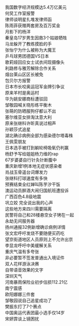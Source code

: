 我国数字经济规模达5.4万亿美元  
何炅工作室报警  
律师谈明星扎堆发律师函  
陈雨菲获赠两套房及百万奖金  
月影下的杨洋  
秦皇岛17岁男生因救3个姑娘牺牲  
马龙躲开了教练摸脸的手  
张怡宁为什么被称为大魔王  
乒乓球男团德国VS日本  
歌莉娅回应女士试衣间现摄像头  
利路修与雅芳解除合作关系  
烟台莱山区区长被免  
包贝尔方报警  
日本市长咬奥运冠军金牌引争议  
原来羊村是奥运村  
华为姚安娜商标遭驳回  
邹敬园喊关晓彤练平衡木  
张萌的防晒服狗仔都认不出  
塞尔维亚女排淘汰意大利  
原来张继科许昕真说过相声  
孙颖莎式追星  
湖北确诊病例全部为感染德尔塔毒株  
王佩雯朋友  
日本选手被打到躺轮椅吸氧仍判赢  
杨舒予写给姐姐杨力维的rap  
67岁婆婆自行针灸针断腹中  
重庆新增1例本地无症状感染者  
肖战玉骨遥台词爆发力  
张继科打球速度有多快  
预赛结束全红婵叫陈芋汐干饭  
澳运动员醉酒大闹归国航班遭投诉  
广西百色4.8级地震  
巩立姣 完全说出我的心声  
这些地方来四川需要隔离  
民警将自己和28楼悬空女子铐在一起  
永劫无间服务器  
扬州通报32例新增确诊病例详情  
张文宏呼吁发烧不要随便买药吃  
望京街道地区人员原则上不允许出京  
李显龙呼吁中美缓解关系  
重庆气温有多夸张  
非必要暂不签发普通出入境证件  
双人花样游泳决赛  
自带语音效果的文字  
深圳天气  
河南暴雨保险业初步估损112.21亿  
南宁震感  
欧阳娜娜三件套  
邹敬园说自己追星成功了  
樊振东打了7个赛点  
中国奥运代表团最小选手仅14岁  
宋妍霏谈上镜困扰  
